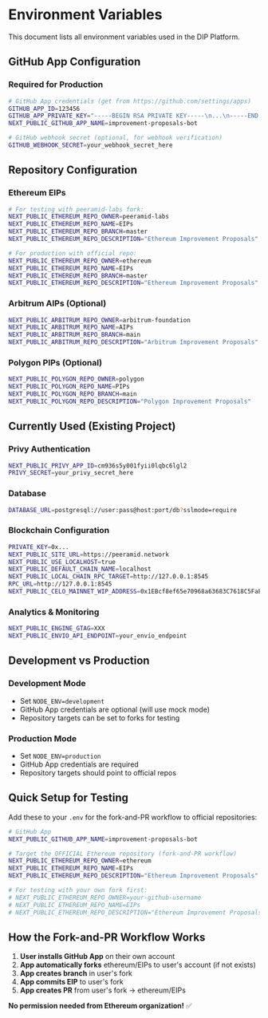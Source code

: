 # Environment Variables

This document lists all environment variables used in the DIP Platform.

## **GitHub App Configuration**

### Required for Production
```bash
# GitHub App credentials (get from https://github.com/settings/apps)
GITHUB_APP_ID=123456
GITHUB_APP_PRIVATE_KEY="-----BEGIN RSA PRIVATE KEY-----\n...\n-----END RSA PRIVATE KEY-----"
NEXT_PUBLIC_GITHUB_APP_NAME=improvement-proposals-bot

# GitHub webhook secret (optional, for webhook verification)
GITHUB_WEBHOOK_SECRET=your_webhook_secret_here
```

## **Repository Configuration**

### Ethereum EIPs
```bash
# For testing with peeramid-labs fork:
NEXT_PUBLIC_ETHEREUM_REPO_OWNER=peeramid-labs
NEXT_PUBLIC_ETHEREUM_REPO_NAME=EIPs
NEXT_PUBLIC_ETHEREUM_REPO_BRANCH=master
NEXT_PUBLIC_ETHEREUM_REPO_DESCRIPTION="Ethereum Improvement Proposals"

# For production with official repo:
NEXT_PUBLIC_ETHEREUM_REPO_OWNER=ethereum
NEXT_PUBLIC_ETHEREUM_REPO_NAME=EIPs
NEXT_PUBLIC_ETHEREUM_REPO_BRANCH=master
NEXT_PUBLIC_ETHEREUM_REPO_DESCRIPTION="Ethereum Improvement Proposals"
```

### Arbitrum AIPs (Optional)
```bash
NEXT_PUBLIC_ARBITRUM_REPO_OWNER=arbitrum-foundation
NEXT_PUBLIC_ARBITRUM_REPO_NAME=AIPs
NEXT_PUBLIC_ARBITRUM_REPO_BRANCH=main
NEXT_PUBLIC_ARBITRUM_REPO_DESCRIPTION="Arbitrum Improvement Proposals"
```

### Polygon PIPs (Optional)
```bash
NEXT_PUBLIC_POLYGON_REPO_OWNER=polygon
NEXT_PUBLIC_POLYGON_REPO_NAME=PIPs
NEXT_PUBLIC_POLYGON_REPO_BRANCH=main
NEXT_PUBLIC_POLYGON_REPO_DESCRIPTION="Polygon Improvement Proposals"
```

## **Currently Used (Existing Project)**

### Privy Authentication
```bash
NEXT_PUBLIC_PRIVY_APP_ID=cm936s5y001fyii0lqbc6lgl2
PRIVY_SECRET=your_privy_secret_here
```

### Database
```bash
DATABASE_URL=postgresql://user:pass@host:port/db?sslmode=require
```

### Blockchain Configuration
```bash
PRIVATE_KEY=0x...
NEXT_PUBLIC_SITE_URL=https://peeramid.network
NEXT_PUBLIC_USE_LOCALHOST=true
NEXT_PUBLIC_DEFAULT_CHAIN_NAME=localhost
NEXT_PUBLIC_LOCAL_CHAIN_RPC_TARGET=http://127.0.0.1:8545
RPC_URL=http://127.0.0.1:8545
NEXT_PUBLIC_CELO_MAINNET_WIP_ADDRESS=0x1EBcf8ef65e70968a63683C7618C5FaE5F32D73F
```

### Analytics & Monitoring
```bash
NEXT_PUBLIC_ENGINE_GTAG=XXX
NEXT_PUBLIC_ENVIO_API_ENDPOINT=your_envio_endpoint
```

## **Development vs Production**

### Development Mode
- Set `NODE_ENV=development`
- GitHub App credentials are optional (will use mock mode)
- Repository targets can be set to forks for testing

### Production Mode
- Set `NODE_ENV=production`
- GitHub App credentials are required
- Repository targets should point to official repos

## **Quick Setup for Testing**

Add these to your `.env` for the fork-and-PR workflow to official repositories:

```bash
# GitHub App
NEXT_PUBLIC_GITHUB_APP_NAME=improvement-proposals-bot

# Target the OFFICIAL Ethereum repository (fork-and-PR workflow)
NEXT_PUBLIC_ETHEREUM_REPO_OWNER=ethereum
NEXT_PUBLIC_ETHEREUM_REPO_NAME=EIPs
NEXT_PUBLIC_ETHEREUM_REPO_DESCRIPTION="Ethereum Improvement Proposals"

# For testing with your own fork first:
# NEXT_PUBLIC_ETHEREUM_REPO_OWNER=your-github-username
# NEXT_PUBLIC_ETHEREUM_REPO_NAME=EIPs
# NEXT_PUBLIC_ETHEREUM_REPO_DESCRIPTION="Ethereum Improvement Proposals (Testing via your fork)"
```

## **How the Fork-and-PR Workflow Works**

1. **User installs GitHub App** on their own account
2. **App automatically forks** ethereum/EIPs to user's account (if not exists)
3. **App creates branch** in user's fork
4. **App commits EIP** to user's fork
5. **App creates PR** from user's fork → ethereum/EIPs

**No permission needed from Ethereum organization!** ✅